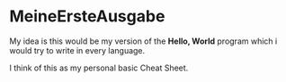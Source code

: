 # MeineErsteAusgabe
My idea is this would be my version of the **Hello, World** program which i would try to write in every language.

I think of this as my personal basic Cheat Sheet.
